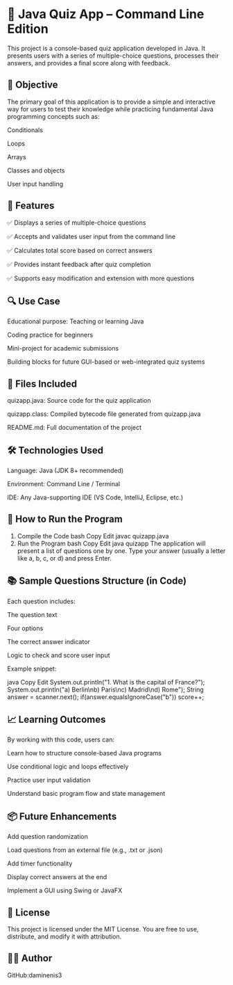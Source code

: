 # 📘 Java Quiz App – Command Line Edition
This project is a console-based quiz application developed in Java. It presents users with a series of multiple-choice questions, processes their answers, and provides a final score along with feedback.

## 🧠 Objective
The primary goal of this application is to provide a simple and interactive way for users to test their knowledge while practicing fundamental Java programming concepts such as:

Conditionals

Loops

Arrays

Classes and objects

User input handling

## 📌 Features
✅ Displays a series of multiple-choice questions

✅ Accepts and validates user input from the command line

✅ Calculates total score based on correct answers

✅ Provides instant feedback after quiz completion

✅ Supports easy modification and extension with more questions

## 🔍 Use Case
Educational purpose: Teaching or learning Java

Coding practice for beginners

Mini-project for academic submissions

Building blocks for future GUI-based or web-integrated quiz systems

## 📂 Files Included
quizapp.java: Source code for the quiz application

quizapp.class: Compiled bytecode file generated from quizapp.java

README.md: Full documentation of the project

## 🛠 Technologies Used
Language: Java (JDK 8+ recommended)

Environment: Command Line / Terminal

IDE: Any Java-supporting IDE (VS Code, IntelliJ, Eclipse, etc.)

## 🧪 How to Run the Program
1. Compile the Code
bash
Copy
Edit
javac quizapp.java
2. Run the Program
bash
Copy
Edit
java quizapp
The application will present a list of questions one by one. Type your answer (usually a letter like a, b, c, or d) and press Enter.

## 📚 Sample Questions Structure (in Code)
Each question includes:

The question text

Four options

The correct answer indicator

Logic to check and score user input

Example snippet:

java
Copy
Edit
System.out.println("1. What is the capital of France?");
System.out.println("a) Berlin\\nb) Paris\\nc) Madrid\\nd) Rome");
String answer = scanner.next();
if(answer.equalsIgnoreCase("b")) score++;
## 📈 Learning Outcomes
By working with this code, users can:

Learn how to structure console-based Java programs

Use conditional logic and loops effectively

Practice user input validation

Understand basic program flow and state management

## 📦 Future Enhancements
Add question randomization

Load questions from an external file (e.g., .txt or .json)

Add timer functionality

Display correct answers at the end

Implement a GUI using Swing or JavaFX

## 📄 License
This project is licensed under the MIT License.
You are free to use, distribute, and modify it with attribution.

## 🙋‍♂️ Author
GitHub:daminenis3



